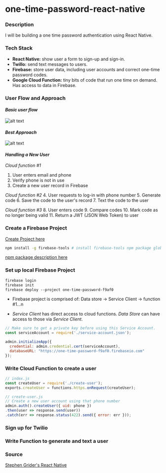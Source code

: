 # one-time-password-react-native

### Description
I will be building a one time password authentication using React Native.

### Tech Stack
* **React Native:** show user a form to sign-up and sign-in.
* **Twillo:** send text messages to users.
* **Firebase:** store user data, including user accounts and correct one-time password codes.
* **Google Cloud Function:** tiny bits of code that run one time on demand. Has access to data in Firebase.

### User Flow and Approach
#### *Basic user flow*
![alt text](../demo/basicFlow.png "basic user flow")

#### *Best Approach*
![alt text](../demo/approach.png "approach")

#### *Handling a New User*

*Cloud function #1*
1. User enters email and phone
2. Verify phone is not in use
3. Create a new user record in Firebase


*Cloud function #2*
4. User requests to log-in with phone number
5. Generate code
6. Save the code to the user's record
7. Text the code to the user


*Cloud function #3*
8. User enters code
9. Compare codes
10. Mark code as no longer being valid
11. Return a JWT (JSON Web Token) to user


### Create a Firebase Project
[Create Project here](https://console.firebase.google.com)
```bash
npm install -g firebase-tools # install firebase-tools npm package globally if not done so.
```
[npm package description here](https://www.npmjs.com/package/firebase-tools)

### Set up local Firebase Project
```bash
firebase login
firebase init
firebase deploy --project one-time-password-f9af0 
```
* Firebase project is comprised of:
Data store -> Service Client -> function #1...n

* *Service Client* has direct access to cloud functions. *Data Store* can have access to those via *Service Client*.

```js
// Make sure to get a private key before using this Service Account.
const serviceAccount = require('./service-account.json');

admin.initializeApp({
  credential: admin.credential.cert(serviceAccount),
  databaseURL: "https://one-time-password-f9af0.firebaseio.com"
});
```


### Write Cloud Function to create a user

```js
// index.js
const createUser = require('./create-user');
exports.createUser = functions.https.onRequest(createUser);

// create-user.js
// Create a new user account using that phone number
admin.auth().createUser({ uid: phone })
.then(user => response.send(user))
.catch(err => response.status(422).send({ error: err }));
```
### Sign up for Twilio


### Write Function to generate and text a user

### Source
[Stephen Grider's React Native](https://www.udemy.com/react-native-advanced)
